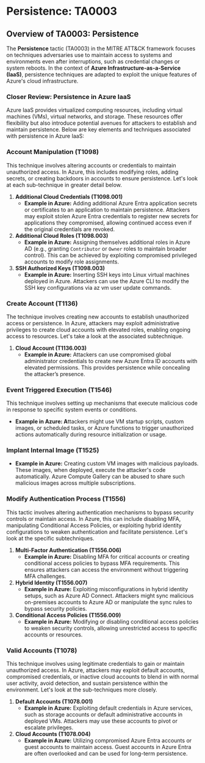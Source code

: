 # Persistence: TA0003

## **Overview of TA0003: Persistence**&#x20;

The **Persistence** tactic (TA0003) in the MITRE ATT\&CK framework focuses on techniques adversaries use to maintain access to systems and environments even after interruptions, such as credential changes or system reboots. In the context of **Azure Infrastructure-as-a-Service (IaaS)**, persistence techniques are adapted to exploit the unique features of Azure's cloud infrastructure.

### **Closer Review: Persistence in Azure IaaS**

Azure IaaS provides virtualized computing resources, including virtual machines (VMs), virtual networks, and storage. These resources offer flexibility but also introduce potential avenues for attackers to establish and maintain persistence. Below are key elements and techniques associated with persistence in Azure IaaS:

### **Account Manipulation (T1098)**

This technique involves altering accounts or credentials to maintain unauthorized access. In Azure, this includes modifying roles, adding secrets, or creating backdoors in accounts to ensure persistence. Let's look at each sub-technique in greater detail below.&#x20;

1. **Additional Cloud Credentials (T1098.001)**
   * **Example in Azure:** Adding additional Azure Entra application secrets or certificates to an application to maintain persistence. Attackers may exploit stolen Azure Entra credentials to register new secrets for applications they compromised, allowing continued access even if the original credentials are revoked.
2. **Additional Cloud Roles (T1098.003)**
   * **Example in Azure:** Assigning themselves additional roles in Azure AD (e.g., granting `Contributor` or `Owner` roles to maintain broader control). This can be achieved by exploiting compromised privileged accounts to modify role assignments.
3. **SSH Authorized Keys (T1098.003)**
   * **Example in Azure:** Inserting SSH keys into Linux virtual machines deployed in Azure. Attackers can use the Azure CLI to modify the SSH key configurations via az vm user update commands.

### **Create Account (T1136)**

The technique involves creating new accounts to establish unauthorized access or persistence. In Azure, attackers may exploit administrative privileges to create cloud accounts with elevated roles, enabling ongoing access to resources. Let's take a look at the associated subtechnique.

1. **Cloud Account (T1136.003)**
   * **Example in Azure:** Attackers can use compromised global administrator credentials to create new Azure Entra ID accounts with elevated permissions. This provides persistence while concealing the attacker’s presence.

### **Event Triggered Execution (**&#x54;1546)

This technique involves setting up mechanisms that execute malicious code in response to specific system events or conditions.&#x20;

* **Example in Azure: A**ttackers might use VM startup scripts, custom images, or scheduled tasks, or Azure functions to trigger unauthorized actions automatically during resource initialization or usage.

### **Implant Internal Image (T1525)**

* **Example in Azure:** Creating custom VM images with malicious payloads. These images, when deployed, execute the attacker's code automatically. Azure Compute Gallery can be abused to share such malicious images across multiple subscriptions.

### **Modify Authentication Process (T1556)**

This tactic involves altering authentication mechanisms to bypass security controls or maintain access. In Azure, this can include disabling MFA, manipulating Conditional Access Policies, or exploiting hybrid identity configurations to weaken authentication and facilitate persistence. Let's look at the specific subtechniques.&#x20;

1. **Multi-Factor Authentication  (T1556.006)**
   * **Example in Azure:** Disabling MFA for critical accounts or creating conditional access policies to bypass MFA requirements. This ensures attackers can access the environment without triggering MFA challenges.
2. **Hybrid Identity (T1556.007)**
   * **Example in Azure:** Exploiting misconfigurations in hybrid identity setups, such as Azure AD Connect. Attackers might sync malicious on-premises accounts to Azure AD or manipulate the sync rules to bypass security policies.
3. **Conditional Access Policies (T1556.009)**
   * **Example in Azure:** Modifying or disabling conditional access policies to weaken security controls, allowing unrestricted access to specific accounts or resources.

### **Valid Accounts (T1078)**

This technique involves using legitimate credentials to gain or maintain unauthorized access. In Azure, attackers may exploit default accounts, compromised credentials, or inactive cloud accounts to blend in with normal user activity, avoid detection, and sustain persistence within the environment. Let's look at the sub-techniques more closely.

1. **Default Accounts (T1078.001)**
   * **Example in Azure:** Exploiting default credentials in Azure services, such as storage accounts or default administrative accounts in deployed VMs. Attackers may use these accounts to pivot or escalate privileges.
2. **Cloud Accounts (T1078.004)**
   * **Example in Azure:** Utilizing compromised Azure Entra accounts or guest accounts to maintain access. Guest accounts in Azure Entra are often overlooked and can be used for long-term persistence.
